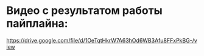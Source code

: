 # Видео с результатом работы пайплайна:
https://drive.google.com/file/d/1OeTqtHkrW7A63hOd6WB3Afu8FFxPkBG-/view